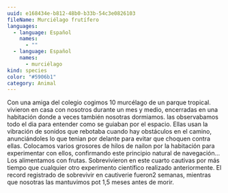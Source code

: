 ```yaml
---
uuid: e168434e-b812-48b0-b33b-54c3e0826103
fileName: Murciélago frutífero
languages:
  - language: Español
    names:
      - ""
  - language: Español
    names:
      - murciélago
kind: species
color: "#5906b1"
category: Animal
---
```

Con una amiga del colegio cogimos 10 murcélago de un parque tropical. vivieron en casa con nosotros durante un mes y medio, encerradas en una habitación donde a veces también nosotras dormiamos. las observabamos todo el dia para entender como se guiaban por el espacio. Ellas usan la vibración de sonidos  que rebotaba cuando hay obstáculos en el camino, anunciándoles lo que tenian por delante para evitar que choquen contra ellas. Colocamos varios grosores de hilos de nailon por la habitación para experimentar con ellos, confirmando este principio natural de navegación... Los alimentamos con frutas. Sobrevivieron en este cuarto cautivas por más tiempo que cualquier otro experimento científico realizado anteriormente. El record registrado de sobrevivir en cautiverie fueron2 semanas, mientras que nosotras las mantuvimos pot 1,5 meses antes de morir.




